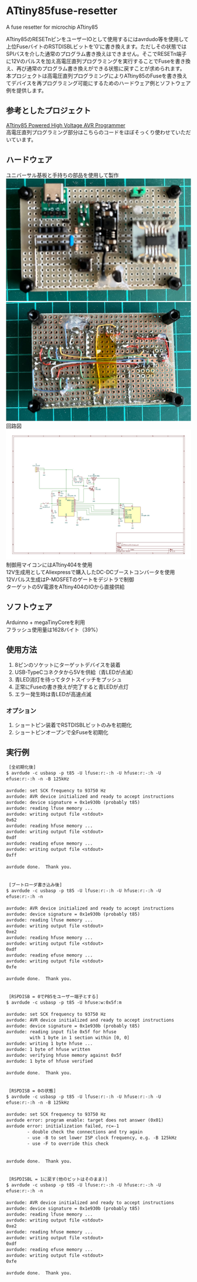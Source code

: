 # ATtiny85fuse-resetter
A fuse resetter for microchip ATtiny85

ATtiny85のRESETnピンをユーザーIOとして使用するにはavrdudo等を使用して上位FuseバイトのRSTDISBLビットを'0'に書き換えます。ただしその状態ではSPIバスを介した通常のプログラム書き換えはできません。そこでRESETn端子に12Vのパルスを加え高電圧直列プログラミングを実行することでFuseを書き換え、再び通常のプログラム書き換えができる状態に戻すことが求められます。
本プロジェクトは高電圧直列プログラミングによりATtiny85のFuseを書き換えてデバイスを再プログラミング可能にするためのハードウェア例とソフトウェア例を提供します。

## 参考としたプロジェクト
[ATtiny85 Powered High Voltage AVR Programmer](https://www.hackster.io/sbinder/attiny85-powered-high-voltage-avr-programmer-3324e1)<br>
高電圧直列プログラミング部分はこちらのコードをほぼそっくり使わせていただいています。

## ハードウェア
ユニバーサル基板と手持ちの部品を使用して製作
![表面](./img/ATtiny85fuse-resetter_top.jpg)
![裏面](./img/ATtiny85fuse-resetter_back.jpg)
回路図
![Schematic](./img/ATtiny85fuse-resetter_sch.jpg)
制御用マイコンにはATtiny404を使用<br>
12V生成用としてAliexpressで購入したDC-DCブーストコンバータを使用<br>
12Vパルス生成はP-MOSFETのゲートをデジトラで制御<br>
ターゲットの5V電源をATtiny404のIOから直接供給<br>

## ソフトウェア
Arduinno + megaTinyCoreを利用<br>
フラッシュ使用量は1628バイト（39%）<br>

## 使用方法
1. 8ピンのソケットにターゲットデバイスを装着
2. USB-TypeCコネクタから5Vを供給（青LEDが点滅）
3. 青LED消灯を待ってタクトスイッチをプッシュ
4. 正常にFuseの書き換えが完了すると青LEDが点灯
5. エラー発生時は青LEDが高速点滅
### オプション
1. ショートピン装着でRSTDISBLビットのみを初期化
2. ショートピンオープンで全Fuseを初期化

## 実行例
```
 [全初期化後]
$ avrdude -c usbasp -p t85 -U lfuse:r:-:h -U hfuse:r:-:h -U efuse:r:-:h -n -B 125kHz

avrdude: set SCK frequency to 93750 Hz
avrdude: AVR device initialized and ready to accept instructions
avrdude: device signature = 0x1e930b (probably t85)
avrdude: reading lfuse memory ...
avrdude: writing output file <stdout>
0x62
avrdude: reading hfuse memory ...
avrdude: writing output file <stdout>
0xdf
avrdude: reading efuse memory ...
avrdude: writing output file <stdout>
0xff

avrdude done.  Thank you.


 [ブートローダ書き込み後]
$ avrdude -c usbasp -p t85 -U lfuse:r:-:h -U hfuse:r:-:h -U efuse:r:-:h -n

avrdude: AVR device initialized and ready to accept instructions
avrdude: device signature = 0x1e930b (probably t85)
avrdude: reading lfuse memory ...
avrdude: writing output file <stdout>
0xe2
avrdude: reading hfuse memory ...
avrdude: writing output file <stdout>
0xdf
avrdude: reading efuse memory ...
avrdude: writing output file <stdout>
0xfe

avrdude done.  Thank you.


 [RSPDISB = 0でPB5をユーザー端子とする]
$ avrdude -c usbasp -p t85 -U hfuse:w:0x5f:m

avrdude: set SCK frequency to 93750 Hz
avrdude: AVR device initialized and ready to accept instructions
avrdude: device signature = 0x1e930b (probably t85)
avrdude: reading input file 0x5f for hfuse
         with 1 byte in 1 section within [0, 0]
avrdude: writing 1 byte hfuse ...
avrdude: 1 byte of hfuse written
avrdude: verifying hfuse memory against 0x5f
avrdude: 1 byte of hfuse verified

avrdude done.  Thank you.


 [RSPDISB = 0の状態]
$ avrdude -c usbasp -p t85 -U lfuse:r:-:h -U hfuse:r:-:h -U efuse:r:-:h -n -B 125kHz

avrdude: set SCK frequency to 93750 Hz
avrdude error: program enable: target does not answer (0x01)
avrdude error: initialization failed, rc=-1
        - double check the connections and try again
        - use -B to set lower ISP clock frequency, e.g. -B 125kHz
        - use -F to override this check


avrdude done.  Thank you.


 [RSPDISBL = 1に戻す(他のビットはそのまま)]
$ avrdude -c usbasp -p t85 -U lfuse:r:-:h -U hfuse:r:-:h -U efuse:r:-:h -n

avrdude: AVR device initialized and ready to accept instructions
avrdude: device signature = 0x1e930b (probably t85)
avrdude: reading lfuse memory ...
avrdude: writing output file <stdout>
0xe2
avrdude: reading hfuse memory ...
avrdude: writing output file <stdout>
0xdf
avrdude: reading efuse memory ...
avrdude: writing output file <stdout>
0xfe

avrdude done.  Thank you.
```